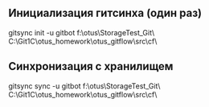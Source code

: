 ## Инициализация гитсинха (один раз)

gitsync init -u gitbot f:\otus\StorageTest_Git\ C:\Git1C\otus_homework\otus_gitflow\src\cf\

## Синхронизация с хранилищем

gitsync sync -u gitbot f:\otus\StorageTest_Git\ C:\Git1C\otus_homework\otus_gitflow\src\cf\